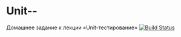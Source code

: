 # Unit--
Домашнее задание к лекции «Unit-тестирование»
[![Build Status](https://ci.appveyor.com/api/projects/status/github/bel-lov/unit)](https://ci.appveyor.com/api/projects/status/github/bel-lov/unit)
